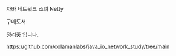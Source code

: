 

자바 네트워크 소녀 Netty

구매도서

정리중 입니다.

https://github.com/colamanlabs/java_io_network_study/tree/main


